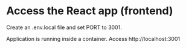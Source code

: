 # Access the React app (frontend)
Create an .env.local file and set PORT to 3001.

Application is running inside a container. Access http://localhost:3001